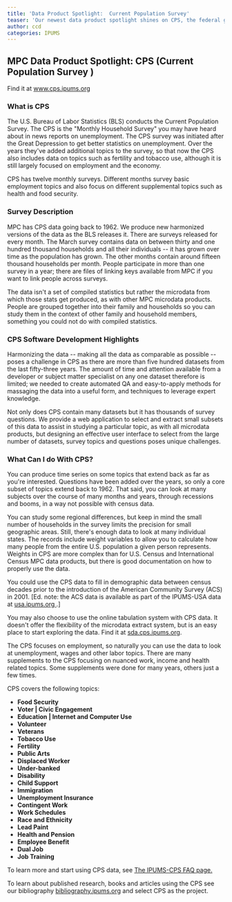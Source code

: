 ```yaml
---
title: 'Data Product Spotlight:  Current Population Survey'
teaser: 'Our newest data product spotlight shines on CPS, the federal government monthly survey on employment in America, among other topics.'
author: ccd
categories: IPUMS
---
```


## MPC Data Product Spotlight: CPS (__Current Population Survey__ )

Find it at <a href="www.cps.ipums.org"> www.cps.ipums.org</a>

### What is CPS

The U.S. Bureau of Labor Statistics (BLS) conducts the Current Population Survey. The CPS is the "Monthly Household Survey" you may have heard about in news reports on unemployment.  The CPS survey was initiated after the Great Depression to get better statistics on unemployment.  Over the years they've added additional topics to the survey, so that now the CPS also includes data on topics such as fertility and tobacco use, although it is still largely focused on employment and the economy.

CPS has twelve monthly surveys. Different months survey basic employment topics and also focus on different supplemental topics such as health and food security.  

### Survey Description  

MPC has CPS data going back to 1962. We produce new harmonized versions of the data as the BLS releases it.  There are surveys released for every month. The March survey contains data on between thirty and one hundred thousand households and all their individuals -- it has grown over time as the population has grown. The other months contain around fifteen thousand households per month. People participate in more than one survey in a year; there are files of linking keys available from MPC if you want to link people across surveys. 

The data isn't a set of compiled statistics but rather the microdata from which those stats get produced, as with other MPC microdata products. People are grouped together into their family and households so you can study them in the context of other family and household members, something you could not do with compiled statistics.

### CPS Software Development Highlights

Harmonizing the data -- making all the data as comparable as possible --  poses a challenge in CPS as there are more than five hundred datasets from the last fifty-three years. The amount of time and attention available from a developer or subject matter specialist on any one dataset therefore is limited; we needed to create automated QA and easy-to-apply methods for massaging the data into a useful form, and techniques to leverage expert knowledge. 

Not only does CPS contain many datasets but it has thousands of survey questions. We provide a web application to select and extract small subsets of this data to assist in studying a particular topic, as with all microdata products, but designing an effective user interface to select from the large number of datasets, survey topics and questions poses unique challenges.

### What Can I do With CPS?

You can produce time series on some topics that extend back as far as you're interested.  Questions have been added over the years, so only a core subset of topics extend back to 1962. That said, you can look at many subjects over the course of many months and years, through recessions and booms, in a way not possible with census data. 

You can study some regional differences, but keep in mind the small number of households in the survey limits the precision for small geographic areas. Still, there's enough data to look at many individual states. The records include weight variables to allow you to calculate how many people from the entire U.S. population a given person represents. Weights in CPS are more complex than for U.S. Census and International Census MPC data products, but there is good documentation on how to properly use the data.

You could use the CPS data to fill in demographic data between census decades prior to the introduction of the American Community Survey (ACS) in 2001. [Ed. note: the ACS data is available as part of the IPUMS-USA data at <a href="http://usa.ipums.org"> usa.ipums.org </a>.]

You may also choose to use the online tabulation system with CPS data. It doesn't offer the flexibility of the microdata extract system, but is an easy place to start exploring the data. Find it at <a href="https://cps.ipums.org/cps/sda.shtml"> sda.cps.ipums.org</a>.

The CPS focuses on employment, so naturally you can use the data to look at unemployment, wages and other labor topics. There are many supplements to the CPS focusing on nuanced work, income and health related topics. Some supplements were done for many years, others just a few times.

CPS covers the following topics:

* __Food Security__
*  __Voter | Civic Engagement__
* __Education | Internet and Computer Use__
* __Volunteer__
* __Veterans__
* __Tobacco Use__
* __Fertility__
* __Public Arts__
* __Displaced Worker__
* __Under-banked__
* __Disability__
* __Child Support__
* __Immigration__
* __Unemployment Insurance__
* __Contingent Work__
* __Work Schedules__
* __Race and Ethnicity__
* __Lead Paint__
* __Health and Pension__
* __Employee Benefit__
* __Dual Job__
* __Job Training__

To learn more and start using CPS data, see <a href="https://cps.ipums.org/cps-action/faq">The IPUMS-CPS FAQ page.</a>

To learn about published research, books and articles using the CPS see our bibliography <a href="https://bibliography.ipums.org"> bibliography.ipums.org</a> and select CPS as the project.



